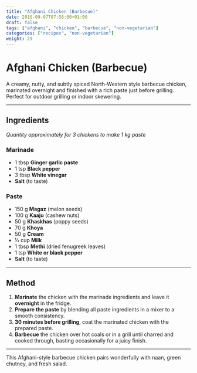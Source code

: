 ```yaml
---
title: "Afghani Chicken (Barbecue)"
date: 2016-09-07T07:58:00+01:00
draft: false
tags: ["afghani", "chicken", "barbecue", "non-vegetarian"]
categories: ["recipes", "non-vegetarian"]
weight: 29
---
```


# Afghani Chicken (Barbecue)

A creamy, nutty, and subtly spiced North-Western style barbecue chicken, marinated overnight and finished with a rich paste just before grilling. Perfect for outdoor grilling or indoor skewering.

---

## Ingredients

*Quantity approximately for 3 chickens to make 1 kg paste*

### Marinade

- 1 tbsp **Ginger garlic paste**
- 1 tsp **Black pepper**
- 3 tbsp **White vinegar**
- **Salt** (to taste)

### Paste

- 150 g **Magaz** (melon seeds)
- 100 g **Kaaju** (cashew nuts)
- 50 g **Khaskhas** (poppy seeds)
- 70 g **Khoya**
- 50 g **Cream**
- ½ cup **Milk**
- 1 tbsp **Methi** (dried fenugreek leaves)
- 1 tsp **White or black pepper**
- **Salt** (to taste)

---

## Method

1. **Marinate** the chicken with the marinade ingredients and leave it **overnight** in the fridge.
2. **Prepare the paste** by blending all paste ingredients in a mixer to a smooth consistency.
3. **30 minutes before grilling**, coat the marinated chicken with the prepared paste.
4. **Barbecue** the chicken over hot coals or in a grill until charred and cooked through, basting occasionally for a juicy finish.

---

This Afghani-style barbecue chicken pairs wonderfully with naan, green chutney, and fresh salad.
